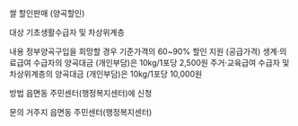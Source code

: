 쌀 할인판매 (양곡할인)

대상
 기초생활수급자 및 차상위계층

내용
정부양곡구입을 희망할 경우 기준가격의 60~90% 할인 지원 (공급가격)
 생계·의료급여 수급자의 양곡대금 (개인부담)은 10kg/1포당 2,500원
 주거·교육급여 수급자 및 차상위계층의 양곡대금 (개인부담)은 10kg/1포당 10,000원

방법
 읍면동 주민센터(행정복지센터)에 신청

문의
 거주지 읍면동 주민센터(행정복지센터)
